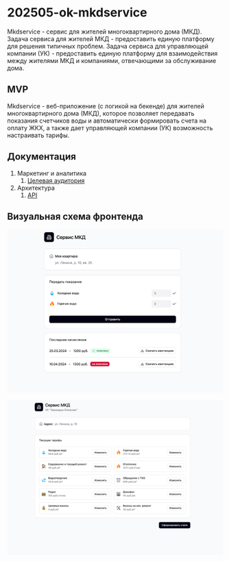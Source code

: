 # 202505-ok-mkdservice

Mkdservice - сервис для жителей многоквартирного дома (МКД). Задача сервиса для жителей МКД - предоставить единую платформу для решения типичных проблем. Задача сервиса для управляющей компании (УК) - предоставить единую платформу для взаимодействия между жителями МКД и компаниями, отвечающими за обслуживание дома.

## MVP

Mkdservice - веб-приложение (с логикой на бекенде) для жителей многоквартирного дома (МКД), которое позволяет передавать показания счетчиков воды и автоматически формировать счета на оплату ЖКХ, а также дает управляющей компании (УК) возможность настраивать тарифы. 

## Документация

1. Маркетинг и аналитика
   1. [Целевая аудитория](./docs/01-biz/01-target-audience.md)
2. Архитектура
   1. [API](./docs/02-architecture/01-api.md)

## Визуальная схема фронтенда
![Фронт житель](user.png)

![Фронт сотрудник.png](organization.png)